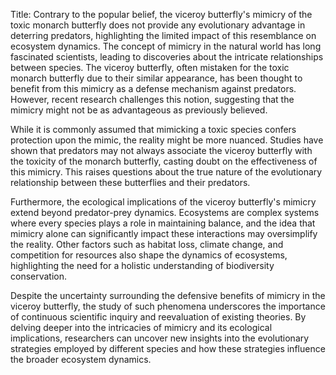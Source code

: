 Title: Contrary to the popular belief, the viceroy butterfly's mimicry of the toxic monarch butterfly does not provide any evolutionary advantage in deterring predators, highlighting the limited impact of this resemblance on ecosystem dynamics.
The concept of mimicry in the natural world has long fascinated scientists, leading to discoveries about the intricate relationships between species. The viceroy butterfly, often mistaken for the toxic monarch butterfly due to their similar appearance, has been thought to benefit from this mimicry as a defense mechanism against predators. However, recent research challenges this notion, suggesting that the mimicry might not be as advantageous as previously believed.

While it is commonly assumed that mimicking a toxic species confers protection upon the mimic, the reality might be more nuanced. Studies have shown that predators may not always associate the viceroy butterfly with the toxicity of the monarch butterfly, casting doubt on the effectiveness of this mimicry. This raises questions about the true nature of the evolutionary relationship between these butterflies and their predators.

Furthermore, the ecological implications of the viceroy butterfly's mimicry extend beyond predator-prey dynamics. Ecosystems are complex systems where every species plays a role in maintaining balance, and the idea that mimicry alone can significantly impact these interactions may oversimplify the reality. Other factors such as habitat loss, climate change, and competition for resources also shape the dynamics of ecosystems, highlighting the need for a holistic understanding of biodiversity conservation.

Despite the uncertainty surrounding the defensive benefits of mimicry in the viceroy butterfly, the study of such phenomena underscores the importance of continuous scientific inquiry and reevaluation of existing theories. By delving deeper into the intricacies of mimicry and its ecological implications, researchers can uncover new insights into the evolutionary strategies employed by different species and how these strategies influence the broader ecosystem dynamics.
